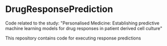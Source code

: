 # DrugResponsePrediction

Code related to the study: "Personalised Medicine: Establishing predictive machine learning models for drug responses in patient derived cell culture"

This repository contains code for executing response predictions

